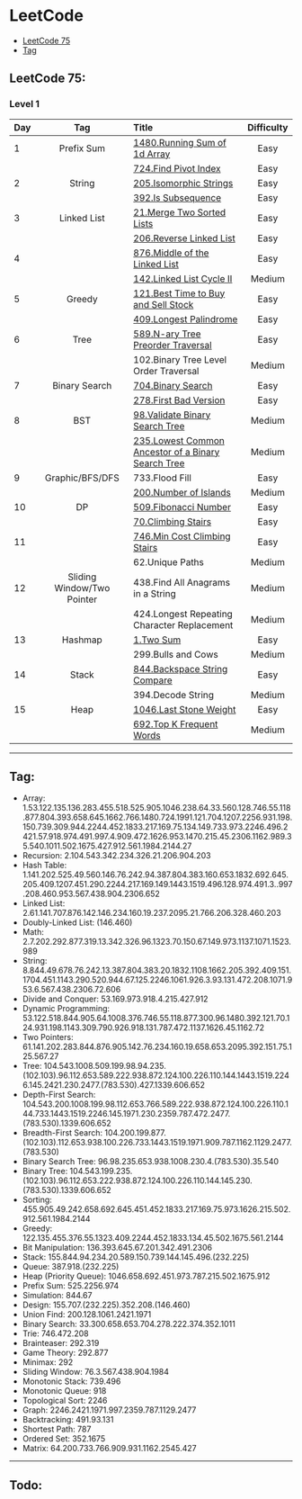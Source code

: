 # LeetCode

- [LeetCode 75](#leetcode-75)
- [Tag](#tag)

## LeetCode 75:

### Level 1

| Day |            Tag             | Title                                                | Difficulty |
| :-- | :------------------------: | :--------------------------------------------------- | :--------: |
| 1   |         Prefix Sum         | [1480.Running Sum of 1d Array]                       |    Easy    |
|     |                            | [724.Find Pivot Index]                               |    Easy    |
| 2   |           String           | [205.Isomorphic Strings]                             |    Easy    |
|     |                            | [392.Is Subsequence]                                 |    Easy    |
| 3   |        Linked List         | [21.Merge Two Sorted Lists]                          |    Easy    |
|     |                            | [206.Reverse Linked List]                            |    Easy    |
| 4   |                            | [876.Middle of the Linked List]                      |    Easy    |
|     |                            | [142.Linked List Cycle II]                           |   Medium   |
| 5   |           Greedy           | [121.Best Time to Buy and Sell Stock]                |    Easy    |
|     |                            | [409.Longest Palindrome]                             |    Easy    |
| 6   |            Tree            | [589.N-ary Tree Preorder Traversal]                  |    Easy    |
|     |                            | 102.Binary Tree Level Order Traversal                |   Medium   |
| 7   |       Binary Search        | [704.Binary Search]                                  |    Easy    |
|     |                            | [278.First Bad Version]                              |    Easy    |
| 8   |            BST             | [98.Validate Binary Search Tree]                     |   Medium   |
|     |                            | [235.Lowest Common Ancestor of a Binary Search Tree] |   Medium   |
| 9   |      Graphic/BFS/DFS       | 733.Flood Fill                                       |    Easy    |
|     |                            | [200.Number of Islands]                              |   Medium   |
| 10  |             DP             | [509.Fibonacci Number]                               |    Easy    |
|     |                            | [70.Climbing Stairs]                                 |    Easy    |
| 11  |                            | [746.Min Cost Climbing Stairs]                       |    Easy    |
|     |                            | 62.Unique Paths                                      |   Medium   |
| 12  | Sliding Window/Two Pointer | 438.Find All Anagrams in a String                    |   Medium   |
|     |                            | 424.Longest Repeating Character Replacement          |   Medium   |
| 13  |          Hashmap           | [1.Two Sum]                                          |    Easy    |
|     |                            | 299.Bulls and Cows                                   |   Medium   |
| 14  |           Stack            | [844.Backspace String Compare]                       |    Easy    |
|     |                            | 394.Decode String                                    |   Medium   |
| 15  |            Heap            | [1046.Last Stone Weight]                             |    Easy    |
|     |                            | [692.Top K Frequent Words]                           |   Medium   |

---

## Tag:

- Array: 1.53.122.135.136.283.455.518.525.905.1046.238.64.33.560.128.746.55.118.877.804.393.658.645.1662.766.1480.724.1991.121.704.1207.2256.931.198.150.739.309.944.2244.452.1833.217.169.75.134.149.733.973.2246.496.2421.57.918.974.491.997.4.909.472.1626.953.1470.215.45.2306.1162.989.35.540.1011.502.1675.427.912.561.1984.2144.27
- Recursion: 2.104.543.342.234.326.21.206.904.203
- Hash Table: 1.141.202.525.49.560.146.76.242.94.387.804.383.160.653.1832.692.645.205.409.1207.451.290.2244.217.169.149.1443.1519.496.128.974.491.3..997.208.460.953.567.438.904.2306.652
- Linked List: 2.61.141.707.876.142.146.234.160.19.237.2095.21.766.206.328.460.203
- Doubly-Linked List: (146.460)
- Math: 2.7.202.292.877.319.13.342.326.96.1323.70.150.67.149.973.1137.1071.1523.989
- String: 8.844.49.678.76.242.13.387.804.383.20.1832.1108.1662.205.392.409.151.1704.451.1143.290.520.944.67.125.2246.1061.926.3.93.131.472.208.1071.953.6.567.438.2306.72.606
- Divide and Conquer: 53.169.973.918.4.215.427.912
- Dynamic Programming: 53.122.518.844.905.64.1008.376.746.55.118.877.300.96.1480.392.121.70.124.931.198.1143.309.790.926.918.131.787.472.1137.1626.45.1162.72
- Two Pointers: 61.141.202.283.844.876.905.142.76.234.160.19.658.653.2095.392.151.75.125.567.27
- Tree: 104.543.1008.509.199.98.94.235.(102.103).96.112.653.589.222.938.872.124.100.226.110.144.1443.1519.2246.145.2421.230.2477.(783.530).427.1339.606.652
- Depth-First Search: 104.543.200.1008.199.98.112.653.766.589.222.938.872.124.100.226.110.144.733.1443.1519.2246.145.1971.230.2359.787.472.2477.(783.530).1339.606.652
- Breadth-First Search: 104.200.199.877.(102.103).112.653.938.100.226.733.1443.1519.1971.909.787.1162.1129.2477.(783.530)
- Binary Search Tree: 96.98.235.653.938.1008.230.4.(783.530).35.540
- Binary Tree: 104.543.199.235.(102.103).96.112.653.222.938.872.124.100.226.110.144.145.230.(783.530).1339.606.652
- Sorting: 455.905.49.242.658.692.645.451.452.1833.217.169.75.973.1626.215.502.912.561.1984.2144
- Greedy: 122.135.455.376.55.1323.409.2244.452.1833.134.45.502.1675.561.2144
- Bit Manipulation: 136.393.645.67.201.342.491.2306
- Stack: 155.844.94.234.20.589.150.739.144.145.496.(232.225)
- Queue: 387.918.(232.225)
- Heap (Priority Queue): 1046.658.692.451.973.787.215.502.1675.912
- Prefix Sum: 525.2256.974
- Simulation: 844.67
- Design: 155.707.(232.225).352.208.(146.460)
- Union Find: 200.128.1061.2421.1971
- Binary Search: 33.300.658.653.704.278.222.374.352.1011
- Trie: 746.472.208
- Brainteaser: 292.319
- Game Theory: 292.877
- Minimax: 292
- Sliding Window: 76.3.567.438.904.1984
- Monotonic Stack: 739.496
- Monotonic Queue: 918
- Topological Sort: 2246
- Graph: 2246.2421.1971.997.2359.787.1129.2477
- Backtracking: 491.93.131
- Shortest Path: 787
- Ordered Set: 352.1675
- Matrix: 64.200.733.766.909.931.1162.2545.427

---

## Todo:



[1480.running sum of 1d array]: complete/1480.running-sum-of-1-d-array.c
[724.find pivot index]: complete/724.find-pivot-index.c
[205.isomorphic strings]: complete/205.isomorphic-strings.c
[392.is subsequence]: complete/392.is-subsequence.c
[21.merge two sorted lists]: complete/21.merge-two-sorted-lists.c
[206.reverse linked list]: complete/206.reverse-linked-list.c
[876.middle of the linked list]: complete/876.middle-of-the-linked-list.c
[142.linked list cycle ii]: complete/142.linked-list-cycle-ii.c
[121.best time to buy and sell stock]: complete/121.best-time-to-buy-and-sell-stock.c
[409.longest palindrome]: complete/409.longest-palindrome.c
[589.N-ary Tree Preorder Traversal]: complete/589.n-ary-tree-preorder-traversal.c
[704.binary search]: complete/704.binary-search.c
[278.first bad version]: complete/278.first-bad-version.c
[98.validate binary search tree]: complete/98.validate-binary-search-tree.c
[235.lowest common ancestor of a binary search tree]: complete/235.lowest-common-ancestor-of-a-binary-search-tree.c
[200.Number of Islands]: complete/200.number-of-islands.c
[509.Fibonacci Number]: complete/509.fibonacci-number.c
[70.Climbing Stairs]: complete/70.climbing-stairs.c
[746.Min Cost Climbing Stairs]: complete/746.min-cost-climbing-stairs.c
[1.Two Sum]: complete/1.two-sum.c
[844.Backspace String Compare]: complete/844.backspace-string-compare.c
[1046.Last Stone Weight]: complete/1046.last-stone-weight.c
[692.Top K Frequent Words]: complete/692.top-k-frequent-words.c
